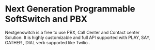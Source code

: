 # Next Generation Programmable SoftSwitch and PBX
Nextgenswitch is a free to use PBX, Call Center and Contact center Solution. It is highly customizable and full API supported with PLAY, SAY, GATHER , DIAL verb supported like Twilio .